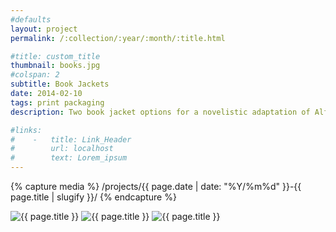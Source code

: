 ```yaml
---
#defaults
layout: project
permalink: /:collection/:year/:month/:title.html

#title: custom_title
thumbnail: books.jpg
#colspan: 2
subtitle: Book Jackets
date: 2014-02-10
tags: print packaging
description: Two book jacket options for a novelistic adaptation of Alfred Hitchcock's "Spellbound" designed as a student exercise in symbolic narrative.

#links:
#    -   title: Link_Header
#        url: localhost
#        text: Lorem_ipsum
---
```


<!-- set project media path -->
{% capture media %}
    /projects/{{ page.date | date: "%Y/%m%d" }}-{{ page.title | slugify }}/
{% endcapture %}
<!-- end -->

<!-- media -->
<img class="span8" src="{{ site.data.global_assets.placeholder }}" data-src="{{media|strip}}books.jpg" alt="{{ page.title }}">
<img class="span8" src="{{ site.data.global_assets.placeholder }}" data-src="{{media|strip}}maze-02.jpg" alt="{{ page.title }}">
<img class="span8" src="{{ site.data.global_assets.placeholder }}" data-src="{{media|strip}}catscan-02.jpg" alt="{{ page.title }}">
